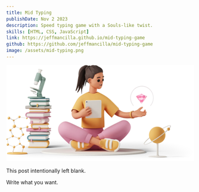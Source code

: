 ```yaml
---
title: Mid Typing
publishDate: Nov 2 2023
description: Speed typing game with a Souls-like twist.
skills: [HTML, CSS, JavaScript]
link: https://jeffmancilla.github.io/mid-typing-game
github: https://github.com/jeffmancilla/mid-typing-game
image: /assets/mid-typing.png
---
```


![Illustration of woman using a meditation app](/assets/blog/casual-life-3d-meditation-crystal.webp)

This post intentionally left blank.

Write what you want.
